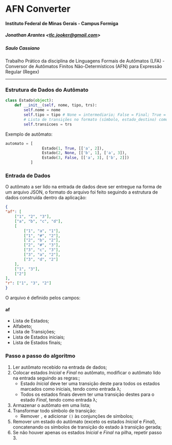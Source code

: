 # AFN Converter

#### Instituto Federal de Minas Gerais - Campus Formiga

##### Jonathan Arantes <<tlc.jooker@gmail.com>>
##### Saulo Cassiano

Trabalho Prático da disciplina de Linguagens Formais de Autômatos (LFA) - Conversor de Autômatos Finitos Não-Determísticos (AFN) para Expressão Regular (Regex)

___

### Estrutura de Dados do Autômato

```Python
class Estado(object):
    def __init__(self, nome, tipo, trs):
        self.nome = nome
        self.tipo = tipo # None = intermediario; False = Final; True = Inicial
        # Lista de transições no formato (símbolo, estado_destino) como segue: [('a', 2), ('b', 3)]
        self.transicoes = trs
```

Exemplo de autômato:

```Python
automato = [
                Estado(1, True, [['a', 2]),
                Estado(2, None, [['b', 1], ['a', 3]),
                Estado(3, False, [['a', 3], ['b', 2]])
           ]
```

### Entrada de Dados

O autômato a ser lido na entrada de dados deve ser entregue na forma de um arquivo JSON, o formato do arquivo foi feito seguindo a estrutura de dados construída dentro da aplicação:

```JSON
{
"af": [
    ["1", "2", "3"],
    ["a", "b", "c", "d"],
    [
        ["1", "a", "1"],
        ["1", "#", "2"],
        ["2", "b", "2"],
        ["2", "#", "3"],
        ["3", "c", "3"],
        ["3", "a", "2"],
        ["3", "d", "2"]
    ],
    ["1", "3"],
    ["2"]
],
"r": ["1", "3", "2"]
}
```

O arquivo é definido pelos campos:

#### af

- Lista de Estados;
- Alfabeto;
- Lista de Transições;
- Lista de Estados iniciais;
- Lista de Estados finais;

### Passo a passo do algoritmo

1. Ler autômato recebido na entrada de dados;
2. Colocar estados _Inicial_ e _Final_ no autômato, modificar o autômato lido na entrada seguindo as regras:;
    - Estado _Inicial_ deve ter uma transição deste para todos os estados marcados como iniciais, tendo como entrada λ;
    - Todos os estados finais devem ter uma transição destes para o estado _Final_, tendo como entrada λ;
3. Armazenar o autômato em uma lista;
4. Transformar todo símbolo de transição:
    - Remover `,` e adicionar `()` às conjunções de símbolos;
5. Remover um estado do autômato (exceto os estados _Inicial_ e _Final_), concatenando os símbolos de transição do estado à transição gerada;
6. Se não houver apenas os estados _Inicial_ e _Final_ na pilha, repetir passo 3.
